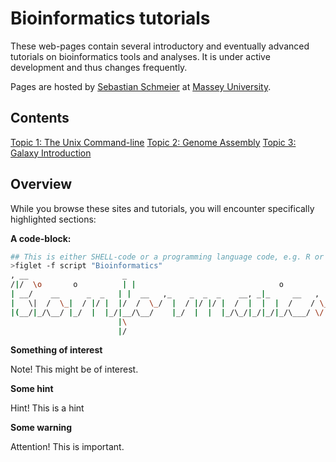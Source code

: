 # Bioinformatics tutorials
These web-pages contain several introductory and eventually advanced tutorials on bioinformatics tools and analyses. It is under active development and thus changes frequently.

Pages are hosted by [Sebastian Schmeier](http://compbio.massey.ac.nz/schmeier) at [Massey University](http://massey.ac.nz).

## Contents
[Topic 1: The Unix Command-line](unix-cmd/index.md)
[Topic 2: Genome Assembly](genome-assembly/index.md)
[Topic 3: Galaxy Introduction](galaxy-intro/index.md)

## Overview
While you browse these sites and tutorials, you will encounter specifically highlighted sections:

**A code-block:**

```bash
## This is either SHELL-code or a programming language code, e.g. R or python
>figlet -f script "Bioinformatics"
, __                     _
/|/  \o       o          | |                                o
| __/    __      _  _   | |  __   ,_    _  _  _    __, _|_     __   ,
|   \|  /  \_|  / |/ |  |/  /  \_/  |  / |/ |/ |  /  |  |  |  /    / \_
|(__/|_/\__/ |_/  |  |_/|__/\__/    |_/  |  |  |_/\_/|_/|_/|_/\___/ \/
                        |\
                        |/
```

**Something of interest**

Note! This might be of interest.

**Some hint**

Hint! This is a hint

**Some warning**

Attention! This is important.
